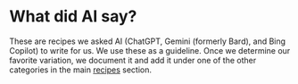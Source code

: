 # What did AI say?

These are recipes we asked AI (ChatGPT, Gemini (formerly Bard), and Bing Copilot) to write for us. We use these as a guideline. Once we determine our favorite variation, we document it and add it under one of the other categories in the main [recipes](?node=/recipes) section.
